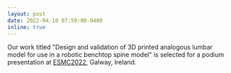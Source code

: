 ```yaml
---
layout: post
date: 2022-04-10 07:59:00-0400
inline: true
---
```


Our work titled "Design and validation of 3D printed analogous lumbar model for use in a robotic benchtop spine model" is selected for a podium presentation at <a href="https://www.esmc2022.org/">ESMC2022</a>, Galway, Ireland.